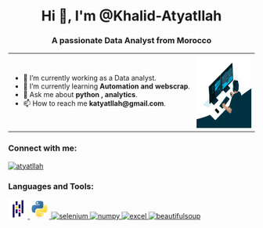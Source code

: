 <h1 align="center">Hi 👋, I'm @Khalid-Atyatllah</h1>
<h3 align="center">A passionate Data Analyst from Morocco</h3>

<body>
    <table style="border-collapse: collapse; border: none; width: 100%;">
        <tr>
            <td style="overflow: hidden; text-overflow: ellipsis; white-space: nowrap;">
                <ul>
                    <li>🔭 I’m currently working as a Data analyst.</li>
                    <li>🌱 I’m currently learning <strong>Automation and webscrap</strong>.</li>
                    <li>💬 Ask me about <strong>python , analytics</strong>.</li>
                    <li>📫 How to reach me <strong>katyatllah@gmail.com</strong>.</li>
                </ul>            </td>
            <td>
                <img src="https://raw.githubusercontent.com/ip681/ip681/main/analyst.gif" alt="Analyst" width="300" height="150">
            </td>
        </tr>
    </table>
</body>
<h3 align="left">Connect with me:</h3>
<p align="left">
<a href="https://twitter.com/atyatllah" target="blank"><img align="center" src="https://raw.githubusercontent.com/rahuldkjain/github-profile-readme-generator/master/src/images/icons/Social/twitter.svg" alt="atyatllah" height="30" width="40" /></a>
</p>

<h3 align="left">Languages and Tools:</h3>
<p align="left">
    <a href="https://pandas.pydata.org/" target="_blank" rel="noreferrer">
        <img src="https://raw.githubusercontent.com/devicons/devicon/2ae2a900d2f041da66e950e4d48052658d850630/icons/pandas/pandas-original.svg" alt="pandas" width="40" height="40"/>
    </a>
    <a href="https://www.python.org" target="_blank" rel="noreferrer">
        <img src="https://raw.githubusercontent.com/devicons/devicon/master/icons/python/python-original.svg" alt="python" width="40" height="40"/>
    </a>
    <a href="https://www.selenium.dev" target="_blank" rel="noreferrer">
        <img src="https://raw.githubusercontent.com/detain/svg-logos/780f25886640cef088af994181646db2f6b1a3f8/svg/selenium-logo.svg" alt="selenium" width="40" height="40"/>
    </a>
    <a href="https://numpy.org" target="_blank" rel="noreferrer">
        <img src="https://th.bing.com/th/id/R.7dbaafc15f13ba1e82d2db9244f9608d?rik=Df03phQd1GGhkA&riu=http%3a%2f%2fskmkuma.com%2fwp-content%2fuploads%2f2021%2f06%2fnumpy_logo-1.png&ehk=%2f8Vr1YopTMDBR87mawbf0xSCyKwmW65hBlvqcVSh9Hs%3d&risl=&pid=ImgRaw&r=0" alt="numpy" width="40" height="40"/>
    </a>
    <a href="https://www.microsoft.com/en-us/microsoft-365/excel" target="_blank" rel="noreferrer">
        <img src="https://th.bing.com/th/id/R.682a5c3e893a9ef91d487e589359d032?rik=6GxRX5IkobDotQ&riu=http%3a%2f%2ffindicons.com%2ffiles%2ficons%2f2795%2foffice_2013_hd%2f2000%2fexcel.png&ehk=GdJZO3qtz%2bxQqB9KIZd3pdX9b3bBfVv5ULACztJXyLE%3d&risl=&pid=ImgRaw&r=0" alt="excel" width="40" height="40"/>
    </a>
    <a href="https://beautiful-soup-4.readthedocs.io/en/latest/" target="_blank" rel="noreferrer">
        <img src="https://th.bing.com/th/id/OIP.Nk3ZWXojx5DmmWk8TlBU5AHaHa?pid=ImgDet&w=512&h=512&rs=1" alt="beautifulsoup" width="40" height="40"/>
    </a>
</p>
